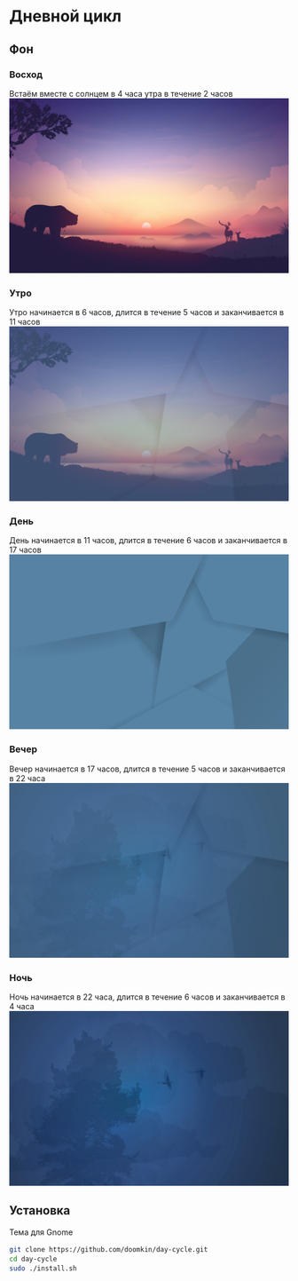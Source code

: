 # Дневной цикл

## Фон

### Восход

Встаём вместе с солнцем в 4 часа утра в течение 2 часов
![Восход](backgrounds/1_morning.jpg)

### Утро

Утро начинается в 6 часов, длится в течение 5 часов и заканчивается в 11 часов
![Утро](backgrounds/2_morning_day.jpg)

### День

День начинается в 11 часов, длится в течение 6 часов и заканчивается в 17 часов
![День](backgrounds/3_day.jpg)

### Вечер

Вечер начинается в 17 часов, длится в течение 5 часов и заканчивается в 22 часа
![Вечер](backgrounds/4_day_night.jpg)

### Ночь

Ночь начинается в 22 часа, длится в течение 6 часов и заканчивается в 4 часа
![Ночь](backgrounds/5_night.jpg)

## Установка

Тема для Gnome

```bash
git clone https://github.com/doomkin/day-cycle.git
cd day-cycle
sudo ./install.sh
```
